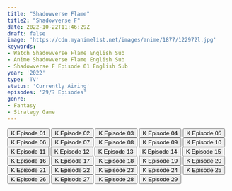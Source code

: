 ```yaml
---
title: "Shadowverse Flame"
title2: "Shadowverse F"
date: 2022-10-22T11:46:29Z
draft: false
image: 'https://cdn.myanimelist.net/images/anime/1877/122972l.jpg'
keywords:
- Watch Shadowverse Flame English Sub
- Anime Shadowverse Flame English Sub
- Shadowverse F Episode 01 English Sub
year: '2022'
type: 'TV'
status: 'Currently Airing'
episodes: '29/? Episodes'
genre:
- Fantasy
- Strategy Game
---
```


<div class="d-g gg-5 gtc-r ai-c">
<button onclick="window.open('?kwf=ShadowverseFlame/Shadowverse Flame - 01','_blank')">K Episode 01</button>
<button onclick="window.open('?kwf=ShadowverseFlame/Shadowverse Flame - 02','_blank')">K Episode 02</button>
<button onclick="window.open('?kwf=ShadowverseFlame/Shadowverse Flame - 03','_blank')">K Episode 03</button>
<button onclick="window.open('?kwf=ShadowverseFlame/Shadowverse Flame - 04','_blank')">K Episode 04</button>
<button onclick="window.open('?kwf=ShadowverseFlame/Shadowverse Flame - 05','_blank')">K Episode 05</button>
<button onclick="window.open('?kwf=ShadowverseFlame/Shadowverse Flame - 06','_blank')">K Episode 06</button>
<button onclick="window.open('?kwf=ShadowverseFlame/Shadowverse Flame - 07','_blank')">K Episode 07</button>
<button onclick="window.open('?kwf=ShadowverseFlame/Shadowverse Flame - 08','_blank')">K Episode 08</button>
<button onclick="window.open('?kwf=ShadowverseFlame/Shadowverse Flame - 09','_blank')">K Episode 09</button>
<button onclick="window.open('?kwf=ShadowverseFlame/Shadowverse Flame - 10','_blank')">K Episode 10</button>
<button onclick="window.open('?kwf=ShadowverseFlame/Shadowverse Flame - 11','_blank')">K Episode 11</button>
<button onclick="window.open('?kwf=ShadowverseFlame/Shadowverse Flame - 12','_blank')">K Episode 12</button>
<button onclick="window.open('?kwf=ShadowverseFlame/Shadowverse Flame - 13','_blank')">K Episode 13</button>
<button onclick="window.open('?kwf=ShadowverseFlame/Shadowverse Flame - 14','_blank')">K Episode 14</button>
<button onclick="window.open('?kwf=ShadowverseFlame/Shadowverse Flame - 15','_blank')">K Episode 15</button>
<button onclick="window.open('?kwf=ShadowverseFlame/Shadowverse Flame - 16','_blank')">K Episode 16</button>
<button onclick="window.open('?kwf=ShadowverseFlame/Shadowverse Flame - 17','_blank')">K Episode 17</button>
<button onclick="window.open('?kwf=ShadowverseFlame/Shadowverse Flame - 18','_blank')">K Episode 18</button>
<button onclick="window.open('?kwf=ShadowverseFlame/Shadowverse Flame - 19','_blank')">K Episode 19</button>
<button onclick="window.open('?kwf=ShadowverseFlame/Shadowverse Flame - 20','_blank')">K Episode 20</button>
<button onclick="window.open('?kwf=ShadowverseFlame/Shadowverse Flame - 21','_blank')">K Episode 21</button>
<button onclick="window.open('?kwf=ShadowverseFlame/Shadowverse Flame - 22','_blank')">K Episode 22</button>
<button onclick="window.open('?kwf=ShadowverseFlame/Shadowverse Flame - 23','_blank')">K Episode 23</button>
<button onclick="window.open('?kwf=ShadowverseFlame/Shadowverse Flame - 24','_blank')">K Episode 24</button>
<button onclick="window.open('?kwf=ShadowverseFlame/Shadowverse Flame - 25','_blank')">K Episode 25</button>
<button onclick="window.open('?kwf=ShadowverseFlame/Shadowverse Flame - 26','_blank')">K Episode 26</button>
<button onclick="window.open('?kwf=ShadowverseFlame/Shadowverse Flame - 27','_blank')">K Episode 27</button>
<button onclick="window.open('?kwf=ShadowverseFlame/Shadowverse Flame - 28','_blank')">K Episode 28</button>
<button onclick="window.open('?kwf=ShadowverseFlame/Shadowverse Flame - 29','_blank')">K Episode 29</button>
</div>
